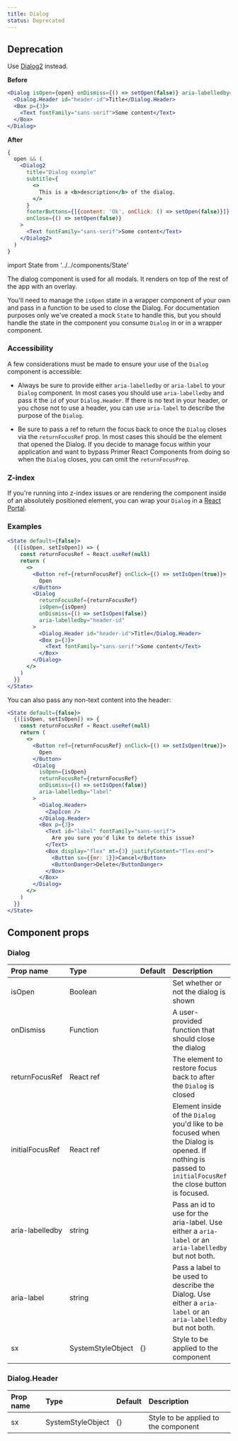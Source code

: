 ```yaml
---
title: Dialog
status: Deprecated
---
```


## Deprecation

Use [Dialog2](/Dialog2) instead.

**Before**

```jsx deprecated
<Dialog isOpen={open} onDismiss={() => setOpen(false)} aria-labelledby="header-id">
  <Dialog.Header id="header-id">Title</Dialog.Header>
  <Box p={3}>
    <Text fontFamily="sans-serif">Some content</Text>
  </Box>
</Dialog>
```

**After**

```jsx deprecated
{
  open && (
    <Dialog2
      title="Dialog example"
      subtitle={
        <>
          This is a <b>description</b> of the dialog.
        </>
      }
      footerButtons={[{content: 'Ok', onClick: () => setOpen(false)}]}
      onClose={() => setOpen(false)}
    >
      <Text fontFamily="sans-serif">Some content</Text>
    </Dialog2>
  )
}
```

import State from '../../components/State'

The dialog component is used for all modals. It renders on top of the rest of the app with an overlay.

You'll need to manage the `isOpen` state in a wrapper component of your own and pass in a function to be used to close the Dialog. For documentation purposes only we've created a mock `State` to handle this, but you should handle the state in the component you consume `Dialog` in or in a wrapper component.

### Accessibility

A few considerations must be made to ensure your use of the `Dialog` component is accessible:

- Always be sure to provide either `aria-labelledby` or `aria-label` to your `Dialog` component. In most cases you should use `aria-labelledby` and pass it the `id` of your `Dialog.Header`. If there is no text in your header, or you chose not to use a header, you can use `aria-label` to describe the purpose of the `Dialog`.

- Be sure to pass a ref to return the focus back to once the `Dialog` closes via the `returnFocusRef` prop. In most cases this should be the element that opened the Dialog. If you decide to manage focus within your application and want to bypass Primer React Components from doing so when the `Dialog` closes, you can omit the `returnFocusProp`.

### Z-index

If you're running into z-index issues or are rendering the component inside of an absolutely positioned element, you can wrap your `Dialog` in a [React Portal](https://reactjs.org/docs/portals.html).

### Examples

```jsx deprecated live
<State default={false}>
  {([isOpen, setIsOpen]) => {
    const returnFocusRef = React.useRef(null)
    return (
      <>
        <Button ref={returnFocusRef} onClick={() => setIsOpen(true)}>
          Open
        </Button>
        <Dialog
          returnFocusRef={returnFocusRef}
          isOpen={isOpen}
          onDismiss={() => setIsOpen(false)}
          aria-labelledby="header-id"
        >
          <Dialog.Header id="header-id">Title</Dialog.Header>
          <Box p={3}>
            <Text fontFamily="sans-serif">Some content</Text>
          </Box>
        </Dialog>
      </>
    )
  }}
</State>
```

You can also pass any non-text content into the header:

```jsx deprecated live
<State default={false}>
  {([isOpen, setIsOpen]) => {
    const returnFocusRef = React.useRef(null)
    return (
      <>
        <Button ref={returnFocusRef} onClick={() => setIsOpen(true)}>
          Open
        </Button>
        <Dialog
          isOpen={isOpen}
          returnFocusRef={returnFocusRef}
          onDismiss={() => setIsOpen(false)}
          aria-labelledby="label"
        >
          <Dialog.Header>
            <ZapIcon />
          </Dialog.Header>
          <Box p={3}>
            <Text id="label" fontFamily="sans-serif">
              Are you sure you'd like to delete this issue?
            </Text>
            <Box display="flex" mt={3} justifyContent="flex-end">
              <Button sx={{mr: 1}}>Cancel</Button>
              <ButtonDanger>Delete</ButtonDanger>
            </Box>
          </Box>
        </Dialog>
      </>
    )
  }}
</State>
```

## Component props

### Dialog

| Prop name       | Type              | Default | Description                                                                                                                                               |
| :-------------- | :---------------- | :------ | :-------------------------------------------------------------------------------------------------------------------------------------------------------- |
| isOpen          | Boolean           |         | Set whether or not the dialog is shown                                                                                                                    |
| onDismiss       | Function          |         | A user-provided function that should close the dialog                                                                                                     |
| returnFocusRef  | React ref         |         | The element to restore focus back to after the `Dialog` is closed                                                                                         |
| initialFocusRef | React ref         |         | Element inside of the `Dialog` you'd like to be focused when the Dialog is opened. If nothing is passed to `initialFocusRef` the close button is focused. |
| aria-labelledby | string            |         | Pass an id to use for the aria-label. Use either a `aria-label` or an `aria-labelledby` but not both.                                                     |
| aria-label      | string            |         | Pass a label to be used to describe the Dialog. Use either a `aria-label` or an `aria-labelledby` but not both.                                           |
| sx              | SystemStyleObject | {}      | Style to be applied to the component                                                                                                                      |

### Dialog.Header

| Prop name | Type              | Default | Description                          |
| :-------- | :---------------- | :------ | :----------------------------------- |
| sx        | SystemStyleObject | {}      | Style to be applied to the component |
